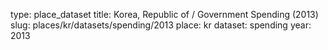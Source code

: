 type: place_dataset
title: Korea, Republic of / Government Spending (2013)
slug: places/kr/datasets/spending/2013
place: kr
dataset: spending
year: 2013
